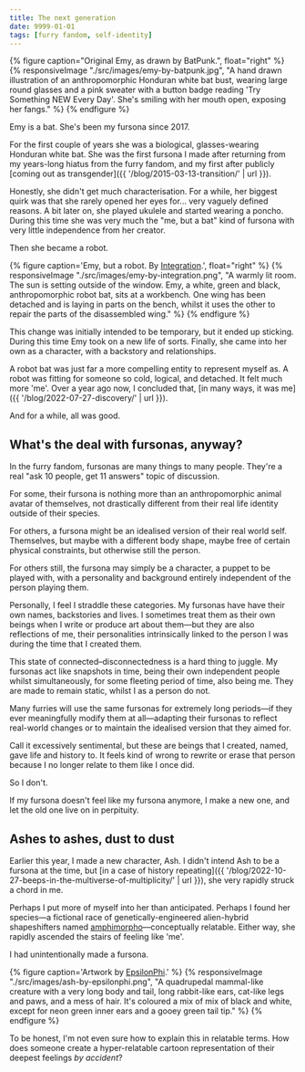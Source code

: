 ```yaml
---
title: The next generation
date: 9999-01-01
tags: [furry fandom, self-identity]
---
```


{% figure caption="Original Emy, as drawn by BatPunk.", float="right" %}
{% responsiveImage "./src/images/emy-by-batpunk.jpg", "A hand drawn illustration of an anthropomorphic Honduran white bat bust, wearing large round glasses and a pink sweater with a button badge reading 'Try Something NEW Every Day'. She's smiling with her mouth open, exposing her fangs." %}
{% endfigure %}

Emy is a bat. She's been my fursona since 2017.

For the first couple of years she was a biological, glasses-wearing Honduran white bat. She was the first fursona I made after returning from my years-long hiatus from the furry fandom, and my first after publicly [coming out as transgender]({{ '/blog/2015-03-13-transition/' | url }}).

Honestly, she didn't get much characterisation. For a while, her biggest quirk was that she rarely opened her eyes for... very vaguely defined reasons. A bit later on, she played ukulele and started wearing a poncho. During this time she was very much the "me, but a bat" kind of fursona with very little independence from her creator.

Then she became a robot.

{% figure caption='Emy, but a robot. By <a href="https://twitter.com/integration_art">Integration</a>.', float="right" %}
{% responsiveImage "./src/images/emy-by-integration.png", "A warmly lit room. The sun is setting outside of the window. Emy, a white, green and black, anthropomorphic robot bat, sits at a workbench. One wing has been detached and is laying in parts on the bench, whilst it uses the other to repair the parts of the disassembled wing." %}
{% endfigure %}

This change was initially intended to be temporary, but it ended up sticking. During this time Emy took on a new life of sorts. Finally, she came into her own as a character, with a backstory and relationships.

A robot bat was just far a more compelling entity to represent myself as. A robot was fitting for someone so cold, logical, and detached. It felt much more 'me'. Over a year ago now, I concluded that, [in many ways, it was me]({{ '/blog/2022-07-27-discovery/' | url }}).

And for a while, all was good.

## What's the deal with fursonas, anyway?

In the furry fandom, fursonas are many things to many people. They're a real "ask 10 people, get 11 answers" topic of discussion.

For some, their fursona is nothing more than an anthropomorphic animal avatar of themselves, not drastically different from their real life identity outside of their species.

For others, a fursona might be an idealised version of their real world self. Themselves, but maybe with a different body shape, maybe free of certain physical constraints, but otherwise still the person.

For others still, the fursona may simply be a character, a puppet to be played with, with a personality and background entirely independent of the person playing them.

Personally, I feel I straddle these categories. My fursonas have have their own names, backstories and lives. I sometimes treat them as their own beings when I write or produce art about them—but they are also reflections of me, their personalities intrinsically linked to the person I was during the time that I created them.

This state of connected–disconnectedness is a hard thing to juggle. My fursonas act like snapshots in time, being their own independent people whilst simultaneously, for some fleeting period of time, also being me. They are made to remain static, whilst I as a person do not.

Many furries will use the same fursonas for extremely long periods—if they ever meaningfully modify them at all—adapting their fursonas to reflect real-world changes or to maintain the idealised version that they aimed for.

Call it excessively sentimental, but these are beings that I created, named, gave life and history to. It feels kind of wrong to rewrite or erase that person because I no longer relate to them like I once did.

So I don't.

If my fursona doesn't feel like my fursona anymore, I make a new one, and let the old one live on in perpituity.

## Ashes to ashes, dust to dust

Earlier this year, I made a new character, Ash. I didn't intend Ash to be a fursona at the time, but [in a case of history repeating]({{ '/blog/2022-10-27-beeps-in-the-multiverse-of-multiplicity/' | url }}), she very rapidly struck a chord in me.

Perhaps I put more of myself into her than anticipated. Perhaps I found her species—a fictional race of genetically-engineered alien-hybrid shapeshifters named [amphimorpho](https://amphimorpho.carrd.co/)—conceptually relatable. Either way, she rapidly ascended the stairs of feeling like 'me'.

I had unintentionally made a fursona.

{% figure caption='Artwork by <a href="https://ko-fi.com/epsilonphi">EpsilonPhi</a>.' %}
{% responsiveImage "./src/images/ash-by-epsilonphi.png", "A quadrupedal mammal-like creature with a very long body and tail, long rabbit-like ears, cat-like legs and paws, and a mess of hair. It's coloured a mix of mix of black and white, except for neon green inner ears and a gooey green tail tip." %}
{% endfigure %}

To be honest, I'm not even sure how to explain this in relatable terms. How does someone create a hyper-relatable cartoon representation of their deepest feelings _by accident_?
